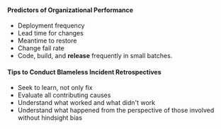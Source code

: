 #### Predictors of Organizational Performance
* Deployment frequency
* Lead time for changes
* Meantime to restore
* Change fail rate
* Code, build, and **release** frequently in small batches.

#### Tips to Conduct Blameless Incident Retrospectives
* Seek to learn, not only fix
* Evaluate all contributing causes
* Understand what worked and what didn't work
* Understand what happened from the perspective of those involved without hindsight bias
